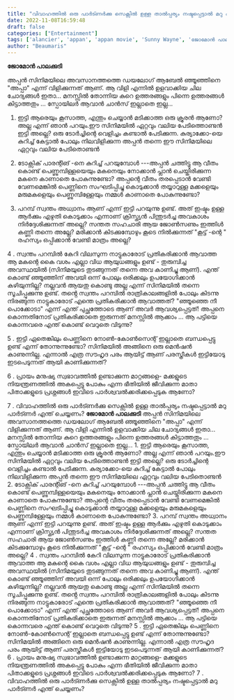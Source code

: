 ```yaml
---
title: "വിവാഹത്തിൽ ഒരു പാർട്ണർക്കു സെക്സിൽ ഉള്ള താൽപ്പര്യം നഷ്ടപ്പെട്ടാൽ മറു പാർട്ണർ എന്ത് ചെയ്യണം ?"
date: 2022-11-08T16:59:48
draft: false
categories: ["Entertainment"]
tags: ['alancier', 'appan', 'appan movie', 'Sunny Wayne', 'ജോമോൻ പാലക്കുടി']
author: "Beaumaris"
---
```


<strong>ജോമോൻ പാലക്കുടി </strong>

അപ്പൻ സിനിമയിലെ അവസാനത്തത്തെ ഡയലോഗ് ആബേൽ ഞ്ഞൂഞ്ഞിനെ "അപ്പാ" എന്ന് വിളിക്കുന്നത് ആണ്. ആ വിളി എന്നിൽ ഉളവാക്കിയ ചില ചോദ്യങ്ങൾ ഇതാ... മനസ്സിൽ തോന്നിയ കുറെ ഉത്തരങ്ങളും പിന്നെ ഉത്തരങ്ങൾ കിട്ടാത്തതും ... സ്പോയിലർ ആവാൻ ചാൻസ് ഇല്ലാതെ ഇല്ല...

1. ഇട്ടി ആരെയും കൂസാത്ത, എന്തും ചെയ്യാൻ മടിക്കാത്ത ഒരു ക്രൂരൻ ആണോ? അല്ല എന്ന് ഞാൻ പറയും.ഈ സിനിമയിൽ ഏറ്റവും വലിയ പേടിത്തൊണ്ടൻ ഇട്ടി അല്ലെ? ഒരു ടോർച്ചിന്റെ വെളിച്ചം കണ്ടാൽ പേടിക്കുന്ന. കുര്യാക്കോ-യെ കുറിച്ച് കേട്ടാൽ പോലും നിലവിളിക്കുന്ന അപ്പൻ തന്നെ ഈ സിനിമയിലെ ഏറ്റവും വലിയ പേടിതൊണ്ടൻ

2. ടോക്സിക് പാരന്റിങ് -നെ കുറിച്ച് പറയുമ്പോൾ ---അപ്പൻ ചത്തിട്ടു ആ വീതം കൊണ്ട് പെണ്ണുമ്പിള്ളയെയും മകനെയും നോക്കാൻ പ്ലാൻ ചെയ്തിരിക്കുന്ന മകനെ കാണാതെ പോകുന്നുണ്ടോ? അപ്പന്റെ വീതം തരപ്പെടാൻ വേണ്ടി വേണമെങ്കിൽ പെണ്ണിനെ സംഘടിപ്പിച്ചു കൊടുക്കാൻ തയ്യാറുള്ള മക്കളെയും മരുമകളെയും പെണ്ണുമ്പിള്ളേയും നമ്മൾ കാണാതെ പോകുന്നുണ്ടോ?

3. പറമ്പ് സ്വന്തം അധ്വാനം ആണ് എന്ന് ഇട്ടി പറയുന്നു ഉണ്ട്. അത് ഇഷ്ടം ഉള്ള ആർക്കും എഴുതി കൊടുക്കാം എന്നാണ് ക്രിസ്ത്യൻ പിന്തുടർച്ച അവകാശം നിർദ്ദേശിക്കുന്നത് അല്ലെ? സന്തത സഹചാരി ആയ ജോൺസണും ഇത്തിൾ കണ്ണി തന്നെ അല്ലേ? മരിക്കാൻ കിടക്കുമ്പോഴും കൂടെ നിൽക്കുന്നത് "കൂട്ട് -ന്റെ " രഹസ്യം ഒപ്പിക്കാൻ വേണ്ടി മാത്രം അല്ലെ?

4 . സ്വന്തം പറമ്പിൽ കേറി വിലസുന്ന നാട്ടുകാരോട് പ്രതികരിക്കാൻ ആവാത്ത ആ മകന്റെ കൈ വശം എല്ലാ വിധ ആയുധങ്ങളും ഉണ്ട് - തുരുമ്പിച്ച അവസ്ഥയിൽ (സിനിമയുടെ തുടങ്ങുന്നത് തന്നെ അവ കാണിച്ചു ആണ്). എന്ത് കൊണ്ട് ഞ്ഞൂഞ്ഞിന് അവയി ഒന്ന് പോലും ഒരിക്കലും ഉപയോഗിക്കാൻ കഴിയുന്നില്ല? നല്ലവൻ ആയതു കൊണ്ടു അല്ല എന്ന് സിനിമയിൽ തന്നെ സൂചിപ്പുക്കുന്നു ഉണ്ട്. തൻ്റെ സ്വന്തം പറമ്പിൽ രാത്രികാലങ്ങളിൽ പോലും കിടന്നു നിരങ്ങുന്ന നാട്ടുകാരോട് എന്തെ പ്രതികരിക്കാൻ ആവാത്തത്? "ഞ്ഞൂഞ്ഞെ നീ പൊക്കോടാ" എന്ന് എന്ത് പുച്ഛത്തോടെ ആണ് അവർ ആവശ്യപ്പെട്ടത്! അപ്പനെ കൊന്നതിനോട് പ്രതികരിക്കാതെ ഇരുന്നത് മനസ്സിൽ ആക്കാം ... ആ പട്ടിയെ കൊന്നവരെ എന്ത് കൊണ്ട് വെറുതെ വിടുന്നു?

5 . ഇട്ടി ഏതെങ്കിലും പെണ്ണിനെ നോൺ-കോൺസെന്റ് ഇല്ലാതെ ബന്ധപ്പെട്ടു ഉണ്ട് എന്ന് തോന്നുന്നുണ്ടോ? സിനിമയിൽ അങ്ങിനെ ഒരു മെൻഷൻ കാണുന്നില്ല. എന്നാൽ എത്ര സൗഹൃദ പരം ആയിട്ട് ആണ് പരസ്ത്രീകൾ ഇട്ടിയോടു ഇടപെടുന്നത് ആയി കാണിക്കുന്നത്?

6 . പ്രായം മനുഷ്യ സ്വഭാവത്തിൽ ഉണ്ടാക്കുന്ന മാറ്റങ്ങളെ- മക്കളുടെ നിയന്ത്രണത്തിൽ അകപ്പെട്ടു പോകും എന്ന ഭീതിയിൽ ജീവിക്കുന്ന മാതാ പിതാക്കളുടെ പ്രശ്നങ്ങൾ ഇവിടെ പാർശ്വവൽക്കരിക്കപ്പെടുക ആണോ?

7 . വിവാഹത്തിൽ ഒരു പാർട്ണർക്കു സെക്സിൽ ഉള്ള താൽപ്പര്യം നഷ്ടപ്പെട്ടാൽ മറു പാർട്ണർ എന്ത് ചെയ്യണം?
**ജോമോൻ പാലക്കുടി** അപ്പൻ സിനിമയിലെ അവസാനത്തത്തെ ഡയലോഗ് ആബേൽ ഞ്ഞൂഞ്ഞിനെ "അപ്പാ" എന്ന് വിളിക്കുന്നത് ആണ്. ആ വിളി എന്നിൽ ഉളവാക്കിയ ചില ചോദ്യങ്ങൾ ഇതാ... മനസ്സിൽ തോന്നിയ കുറെ ഉത്തരങ്ങളും പിന്നെ ഉത്തരങ്ങൾ കിട്ടാത്തതും ... സ്പോയിലർ ആവാൻ ചാൻസ് ഇല്ലാതെ ഇല്ല... 1\. ഇട്ടി ആരെയും കൂസാത്ത, എന്തും ചെയ്യാൻ മടിക്കാത്ത ഒരു ക്രൂരൻ ആണോ? അല്ല എന്ന് ഞാൻ പറയും.ഈ സിനിമയിൽ ഏറ്റവും വലിയ പേടിത്തൊണ്ടൻ ഇട്ടി അല്ലെ? ഒരു ടോർച്ചിന്റെ വെളിച്ചം കണ്ടാൽ പേടിക്കുന്ന. കുര്യാക്കോ-യെ കുറിച്ച് കേട്ടാൽ പോലും നിലവിളിക്കുന്ന അപ്പൻ തന്നെ ഈ സിനിമയിലെ ഏറ്റവും വലിയ പേടിതൊണ്ടൻ 2\. ടോക്സിക് പാരന്റിങ് -നെ കുറിച്ച് പറയുമ്പോൾ ---അപ്പൻ ചത്തിട്ടു ആ വീതം കൊണ്ട് പെണ്ണുമ്പിള്ളയെയും മകനെയും നോക്കാൻ പ്ലാൻ ചെയ്തിരിക്കുന്ന മകനെ കാണാതെ പോകുന്നുണ്ടോ? അപ്പന്റെ വീതം തരപ്പെടാൻ വേണ്ടി വേണമെങ്കിൽ പെണ്ണിനെ സംഘടിപ്പിച്ചു കൊടുക്കാൻ തയ്യാറുള്ള മക്കളെയും മരുമകളെയും പെണ്ണുമ്പിള്ളേയും നമ്മൾ കാണാതെ പോകുന്നുണ്ടോ? 3\. പറമ്പ് സ്വന്തം അധ്വാനം ആണ് എന്ന് ഇട്ടി പറയുന്നു ഉണ്ട്. അത് ഇഷ്ടം ഉള്ള ആർക്കും എഴുതി കൊടുക്കാം എന്നാണ് ക്രിസ്ത്യൻ പിന്തുടർച്ച അവകാശം നിർദ്ദേശിക്കുന്നത് അല്ലെ? സന്തത സഹചാരി ആയ ജോൺസണും ഇത്തിൾ കണ്ണി തന്നെ അല്ലേ? മരിക്കാൻ കിടക്കുമ്പോഴും കൂടെ നിൽക്കുന്നത് "കൂട്ട് -ന്റെ " രഹസ്യം ഒപ്പിക്കാൻ വേണ്ടി മാത്രം അല്ലെ? 4 . സ്വന്തം പറമ്പിൽ കേറി വിലസുന്ന നാട്ടുകാരോട് പ്രതികരിക്കാൻ ആവാത്ത ആ മകന്റെ കൈ വശം എല്ലാ വിധ ആയുധങ്ങളും ഉണ്ട് - തുരുമ്പിച്ച അവസ്ഥയിൽ (സിനിമയുടെ തുടങ്ങുന്നത് തന്നെ അവ കാണിച്ചു ആണ്). എന്ത് കൊണ്ട് ഞ്ഞൂഞ്ഞിന് അവയി ഒന്ന് പോലും ഒരിക്കലും ഉപയോഗിക്കാൻ കഴിയുന്നില്ല? നല്ലവൻ ആയതു കൊണ്ടു അല്ല എന്ന് സിനിമയിൽ തന്നെ സൂചിപ്പുക്കുന്നു ഉണ്ട്. തൻ്റെ സ്വന്തം പറമ്പിൽ രാത്രികാലങ്ങളിൽ പോലും കിടന്നു നിരങ്ങുന്ന നാട്ടുകാരോട് എന്തെ പ്രതികരിക്കാൻ ആവാത്തത്? "ഞ്ഞൂഞ്ഞെ നീ പൊക്കോടാ" എന്ന് എന്ത് പുച്ഛത്തോടെ ആണ് അവർ ആവശ്യപ്പെട്ടത്! അപ്പനെ കൊന്നതിനോട് പ്രതികരിക്കാതെ ഇരുന്നത് മനസ്സിൽ ആക്കാം ... ആ പട്ടിയെ കൊന്നവരെ എന്ത് കൊണ്ട് വെറുതെ വിടുന്നു? 5 . ഇട്ടി ഏതെങ്കിലും പെണ്ണിനെ നോൺ-കോൺസെന്റ് ഇല്ലാതെ ബന്ധപ്പെട്ടു ഉണ്ട് എന്ന് തോന്നുന്നുണ്ടോ? സിനിമയിൽ അങ്ങിനെ ഒരു മെൻഷൻ കാണുന്നില്ല. എന്നാൽ എത്ര സൗഹൃദ പരം ആയിട്ട് ആണ് പരസ്ത്രീകൾ ഇട്ടിയോടു ഇടപെടുന്നത് ആയി കാണിക്കുന്നത്? 6 . പ്രായം മനുഷ്യ സ്വഭാവത്തിൽ ഉണ്ടാക്കുന്ന മാറ്റങ്ങളെ- മക്കളുടെ നിയന്ത്രണത്തിൽ അകപ്പെട്ടു പോകും എന്ന ഭീതിയിൽ ജീവിക്കുന്ന മാതാ പിതാക്കളുടെ പ്രശ്നങ്ങൾ ഇവിടെ പാർശ്വവൽക്കരിക്കപ്പെടുക ആണോ? 7 . വിവാഹത്തിൽ ഒരു പാർട്ണർക്കു സെക്സിൽ ഉള്ള താൽപ്പര്യം നഷ്ടപ്പെട്ടാൽ മറു പാർട്ണർ എന്ത് ചെയ്യണം?
